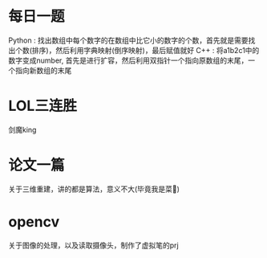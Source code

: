 # 每日一题

Python : 找出数组中每个数字的在数组中比它小的数字的个数，首先就是需要找出个数(排序)，然后利用字典映射(倒序映射)，最后赋值就好
C++    : 将a1b2c1中的数字变成number, 首先是进行扩容，然后利用双指针一个指向原数组的末尾，一个指向新数组的末尾

# LOL三连胜
剑魔king

# 论文一篇
关于三维重建，讲的都是算法，意义不大(毕竟我是菜🐶)

# opencv
关于图像的处理，以及读取摄像头，制作了虚拟笔的prj


